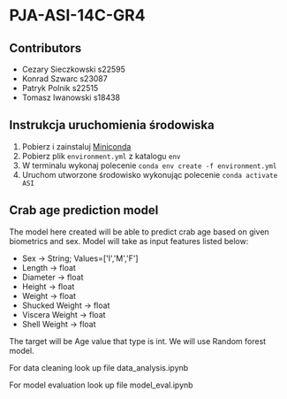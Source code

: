 # PJA-ASI-14C-GR4

## Contributors
- Cezary Sieczkowski s22595
- Konrad Szwarc s23087
- Patryk Polnik s22515
- Tomasz Iwanowski s18438

## Instrukcja uruchomienia środowiska
1. Pobierz i zainstaluj [Miniconda](https://docs.anaconda.com/free/miniconda/index.html)
2. Pobierz plik `environment.yml` z katalogu `env`
3. W terminalu wykonaj polecenie `conda env create -f environment.yml`
4. Uruchom utworzone środowisko wykonując polecenie `conda activate ASI`

<h2>Crab age prediction model</h2>

<p>The model here created will be able to predict crab age based on given biometrics and sex. Model will take as input features listed below:</p>

<ul>
    <li>Sex -> String; Values=['I','M','F']</li>
    <li>Length -> float</li>
    <li>Diameter -> float</li>
    <li>Height -> float</li>
    <li>Weight -> float</li>
    <li>Shucked Weight -> float</li>
    <li>Viscera Weight -> float</li>
    <li>Shell Weight -> float</li>
</ul>

<p>The target will be Age value that type is int. We will use Random forest model.</p>

<p>For data cleaning look up file data_analysis.ipynb</p>

<p>For model evaluation look up file model_eval.ipynb</p>
